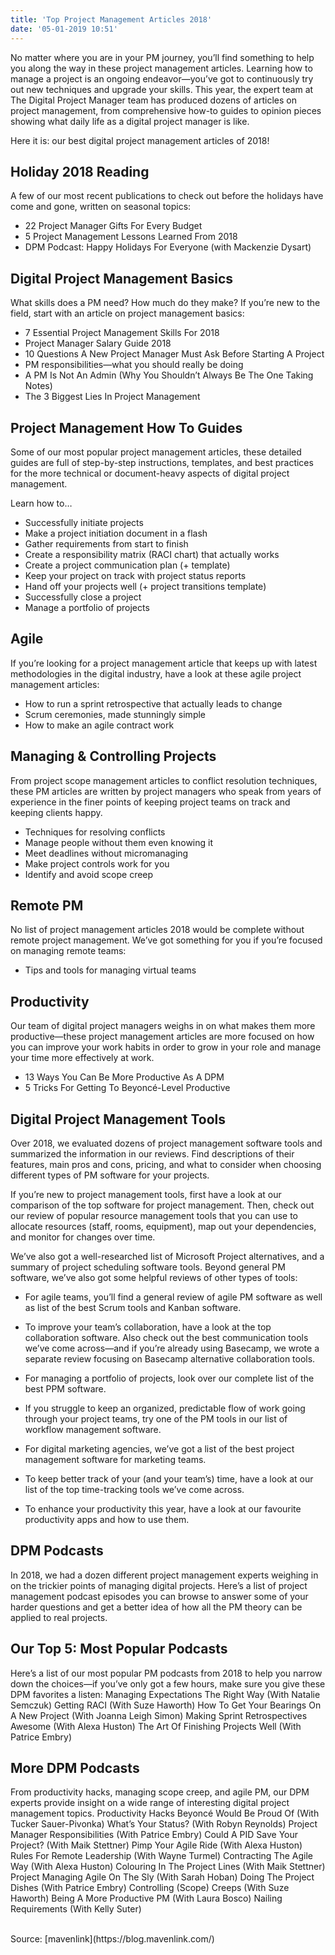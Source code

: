 ```yaml
---
title: 'Top Project Management Articles 2018'
date: '05-01-2019 10:51'
---
```


No matter where you are in your PM journey, you’ll find something to help you along the way in these project management articles.
Learning how to manage a project is an ongoing endeavor—you’ve got to continuously try out new techniques and upgrade your skills. This year, the expert team at The Digital Project Manager team has produced dozens of articles on project management, from comprehensive how-to guides to opinion pieces showing what daily life as a digital project manager is like.

Here it is: our best digital project management articles of 2018!

## Holiday 2018 Reading
A few of our most recent publications to check out before the holidays have come and gone, written on seasonal topics:

* 22 Project Manager Gifts For Every Budget
* 5 Project Management Lessons Learned From 2018
* DPM Podcast: Happy Holidays For Everyone (with Mackenzie Dysart)

## Digital Project Management Basics

What skills does a PM need? How much do they make? If you’re new to the field, start with an article on project management basics:

* 7 Essential Project Management Skills For 2018
* Project Manager Salary Guide 2018
* 10 Questions A New Project Manager Must Ask Before Starting A Project
* PM responsibilities—what you should really be doing
* A PM Is Not An Admin (Why You Shouldn’t Always Be The One Taking Notes)
* The 3 Biggest Lies In Project Management

## Project Management How To Guides

Some of our most popular project management articles, these detailed guides are full of step-by-step instructions, templates, and best practices for the more technical or document-heavy aspects of digital project management.

Learn how to…

* Successfully initiate projects
* Make a project initiation document in a flash
* Gather requirements from start to finish
* Create a responsibility matrix (RACI chart) that actually works
* Create a project communication plan (+ template)
* Keep your project on track with project status reports
* Hand off your projects well (+ project transitions template)
* Successfully close a project
* Manage a portfolio of projects

## Agile

If you’re looking for a project management article that keeps up with latest methodologies in the digital industry, have a look at these agile project management articles:

* How to run a sprint retrospective that actually leads to change
* Scrum ceremonies, made stunningly simple
* How to make an agile contract work

## Managing & Controlling Projects

From project scope management articles to conflict resolution techniques, these PM articles are written by project managers who speak from years of experience in the finer points of keeping project teams on track and keeping clients happy.

* Techniques for resolving conflicts
* Manage people without them even knowing it
* Meet deadlines without micromanaging
* Make project controls work for you
* Identify and avoid scope creep

## Remote PM

No list of project management articles 2018 would be complete without remote project management. We’ve got something for you if you’re focused on managing remote teams:

* Tips and tools for managing virtual teams

## Productivity

Our team of digital project managers weighs in on what makes them more productive—these project management articles are more focused on how you can improve your work habits in order to grow in your role and manage your time more effectively at work.

* 13 Ways You Can Be More Productive As A DPM
* 5 Tricks For Getting To Beyoncé-Level Productive

## Digital Project Management Tools

Over 2018, we evaluated dozens of project management software tools and summarized the information in our reviews. Find descriptions of their features, main pros and cons, pricing, and what to consider when choosing different types of PM software for your projects.

If you’re new to project management tools, first have a look at our comparison of the top software for project management. Then, check out our review of  popular resource management tools that you can use to allocate resources (staff, rooms, equipment), map out your dependencies, and monitor for changes over time.

We’ve also got a well-researched list of Microsoft Project alternatives, and a summary of project scheduling software tools. Beyond general PM software, we’ve also got some helpful reviews of other types of tools:

* For agile teams, you’ll find a general review of agile PM software as well as list of the best Scrum tools and Kanban software.

* To improve your team’s collaboration, have a look at the top collaboration software. Also check out the best communication tools we’ve come across—and if you’re already using Basecamp, we wrote a separate review focusing on Basecamp alternative collaboration tools.

* For managing a portfolio of projects, look over our complete list of the best PPM software.
* If you struggle to keep an organized, predictable flow of work going through your project teams, try one of the PM tools in our list of workflow management software.

* For digital marketing agencies, we’ve got a list of the best project management software for marketing teams.
* To keep better track of your (and your team’s) time, have a look at our list of the top time-tracking tools we’ve come across.

* To enhance your productivity this year, have a look at our favourite productivity apps and how to use them.

## DPM Podcasts

In 2018, we had a dozen different project management experts weighing in on the trickier points of managing digital projects. Here’s a list of project management podcast episodes you can browse to answer some of your harder questions and get a better idea of how all the PM theory can be applied to real projects.

## Our Top 5: Most Popular Podcasts
Here’s a list of our most popular PM podcasts from 2018 to help you narrow down the choices—if you’ve only got a few hours, make sure you give these DPM favorites a listen:
Managing Expectations The Right Way (With Natalie Semczuk)
Getting RACI (With Suze Haworth)
How To Get Your Bearings On A New Project (With Joanna Leigh Simon)
Making Sprint Retrospectives Awesome (With Alexa Huston)
The Art Of Finishing Projects Well (With Patrice Embry)

## More DPM Podcasts

From productivity hacks, managing scope creep, and agile PM, our DPM experts provide insight on a wide range of interesting digital project management topics.
Productivity Hacks Beyoncé Would Be Proud Of (With Tucker Sauer-Pivonka)
What’s Your Status? (With Robyn Reynolds)
Project Manager Responsibilities (With Patrice Embry)
Could A PID Save Your Project? (With Maik Stettner)
Pimp Your Agile Ride (With Alexa Huston)
Rules For Remote Leadership (With Wayne Turmel)
Contracting The Agile Way (With Alexa Huston)
Colouring In The Project Lines (With Maik Stettner)
Project Managing Agile On The Sly (With Sarah Hoban)
Doing The Project Dishes (With Patrice Embry)
Controlling (Scope) Creeps (With Suze Haworth)
Being A More Productive PM (With Laura Bosco)
Nailing Requirements (With Kelly Suter)


<br>
Source: [mavenlink](https://blog.mavenlink.com/)